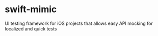 # swift-mimic
UI testing framework for iOS projects that allows easy API mocking for localized and quick tests
